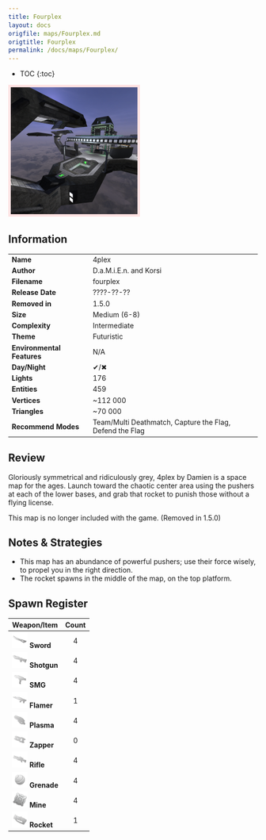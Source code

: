 ```yaml
---
title: Fourplex
layout: docs
origfile: maps/Fourplex.md
origtitle: Fourplex
permalink: /docs/maps/Fourplex/
---
```

* TOC
{:toc}
<img style='border:5px solid #ffe0e0e0' src="../images/maps/fourplex.png" width="256px" />

## Information

|                            |                                                          |
|----------------------------|----------------------------------------------------------|
| **Name**                   | 4plex                                                    |
| **Author**                 | D.a.M.i.E.n. and Korsi                                   |
| **Filename**               | fourplex                                                 |
| **Release Date**           | ????-??-??                                               |
| **Removed in**             | 1.5.0                                                    |
| **Size**                   | Medium (6-8)                                             |
| **Complexity**             | Intermediate                                             |
| **Theme**                  | Futuristic                                               |
| **Environmental Features** | N/A                                                      |
| **Day/Night**              | ✔/✖                                                      |
| **Lights**                 | 176                                                      |
| **Entities**               | 459                                                      |
| **Vertices**               | ~112 000                                                 |
| **Triangles**              | ~70 000                                                  |
| **Recommend Modes**        | Team/Multi Deathmatch, Capture the Flag, Defend the Flag |

## Review

Gloriously symmetrical and ridiculously grey, 4plex by Damien is a space map for the ages. Launch toward the chaotic center area using the pushers at each of the lower bases, and grab that rocket to punish those without a flying license.

This map is no longer included with the game. (Removed in 1.5.0)

## Notes & Strategies

- This map has an abundance of powerful pushers; use their force wisely, to propel you in the right direction.
- The rocket spawns in the middle of the map, on the top platform.

## Spawn Register

| Weapon/Item                                                         | Count |
|---------------------------------------------------------------------|:-----:|
| <img src="../images/weapons/sword.png" width="32px"/> **Sword**     |   4   |
| <img src="../images/weapons/shotgun.png" width="32px"/> **Shotgun** |   4   |
| <img src="../images/weapons/smg.png" width="32px"/> **SMG**         |   4   |
| <img src="../images/weapons/flamer.png" width="32px"/> **Flamer**   |   1   |
| <img src="../images/weapons/plasma.png" width="32px"/> **Plasma**   |   4   |
| <img src="../images/weapons/zapper.png" width="32px"/> **Zapper**   |   0   |
| <img src="../images/weapons/rifle.png" width="32px"/> **Rifle**     |   4   |
| <img src="../images/weapons/grenade.png" width="32px"/> **Grenade** |   4   |
| <img src="../images/weapons/mine.png" width="32px"/> **Mine**       |   4   |
| <img src="../images/weapons/rocket.png" width="32px"/> **Rocket**   |   1   |
